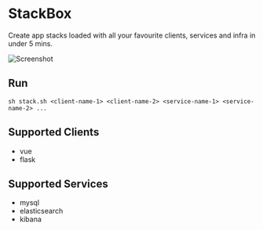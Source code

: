 # StackBox
Create app stacks loaded with all your favourite clients, services and infra in under 5 mins.

![Screenshot](https://ik.imagekit.io/sn5/Webp.net-resizeimage_MC8zaRvlY.png)

## Run

    sh stack.sh <client-name-1> <client-name-2> <service-name-1> <service-name-2> ...
    
## Supported Clients

- vue
- flask

## Supported Services

- mysql
- elasticsearch
- kibana
